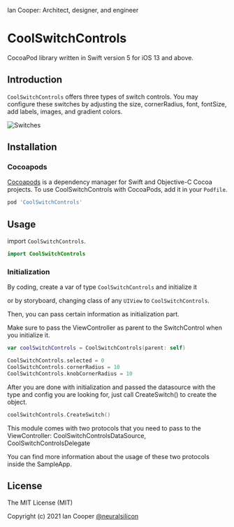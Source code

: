 Ian Cooper: Architect, designer, and engineer

# CoolSwitchControls
CocoaPod library written in Swift version 5 for iOS 13 and above.

## Introduction

`CoolSwitchControls` offers three types of switch controls. You may configure these switches by adjusting the size, cornerRadius, font, fontSize, add labels, images, and gradient colors.


![Switches](https://user-images.githubusercontent.com/35051980/125172463-85fd5380-e17f-11eb-83e8-d499c9c24f64.gif)


## Installation

### Cocoapods

[Cocoapods](https://cocoapods.org/#install) is a dependency manager for Swift and Objective-C Cocoa projects. To use CoolSwitchControls with CocoaPods, add it in your `Podfile`.

```ruby
pod 'CoolSwitchControls'
```

## Usage

import `CoolSwitchControls`.

```swift
import CoolSwitchControls
```

### Initialization

By coding, create a var of type `CoolSwitchControls` and initialize it

or  by storyboard, changing class of any `UIView` to `CoolSwitchControls`.

Then, you can pass certain information as initialization part.

Make sure to pass the ViewController as parent to the SwitchControl when you initialize it.

```swift
var coolSwitchControls = CoolSwitchControls(parent: self)
```

```swift
CoolSwitchControls.selected = 0
CoolSwitchControls.cornerRadius = 10
CoolSwitchControls.knobCornerRadius = 10
```

After you are done with initialization and passed the datasource with the type and config you are looking for, just call CreateSwitch() to create the object.

```swift
coolSwitchControls.CreateSwitch()
```

This module comes with two protocols that you need to pass to the ViewController:
CoolSwitchControlsDataSource, CoolSwitchControlsDelegate

You can find more information about the usage of these two protocols inside the SampleApp.


## License

The MIT License (MIT)

Copyright (c) 2021 Ian Cooper [@neuralsilicon](https://twitter.com/neuralsilicon)
